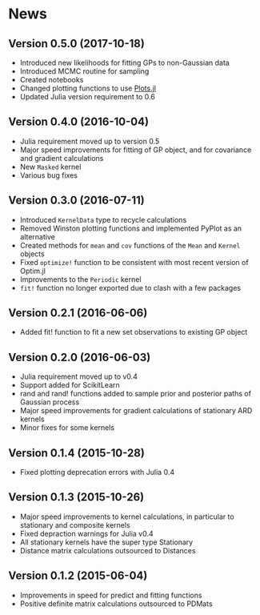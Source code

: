 # News

## Version 0.5.0 (2017-10-18)
* Introduced new likelihoods for fitting GPs to non-Gaussian data
* Introduced MCMC routine for sampling
* Created notebooks
* Changed plotting functions to use [Plots.jl](https://github.com/JuliaPlots/Plots.jl)
* Updated Julia version requirement to 0.6

## Version 0.4.0 (2016-10-04)
* Julia requirement moved up to version 0.5
* Major speed improvements for fitting of GP object, and for covariance and gradient calculations
* New `Masked` kernel
* Various bug fixes

## Version 0.3.0 (2016-07-11)
* Introduced `KernelData` type to recycle calculations
* Removed Winston plotting functions and implemented PyPlot as an alternative
* Created methods for `mean` and `cov` functions of the `Mean` and `Kernel` objects
* Fixed `optimize!` function to be consistent with most recent version of Optim.jl 
* Improvements to the `Periodic` kernel
* `fit!` function no longer exported due to clash with a few packages

## Version 0.2.1 (2016-06-06)
* Added fit! function to fit a new set observations to existing GP object

## Version 0.2.0 (2016-06-03)
* Julia requirement moved up to v0.4
* Support added for ScikitLearn
* rand and rand! functions added to sample prior and posterior paths of Gaussian process
* Major speed improvements for gradient calculations of stationary ARD kernels
* Minor fixes for some kernels

## Version 0.1.4 (2015-10-28)
* Fixed plotting deprecation errors with Julia 0.4

## Version 0.1.3 (2015-10-26)

* Major speed improvements to kernel calculations, in particular to stationary and composite kernels
* Fixed depraction warnings for Julia v0.4
* All stationary kernels have the super type Stationary
* Distance matrix calculations outsourced to Distances

## Version 0.1.2 (2015-06-04)

* Improvements in speed for predict and fitting functions
* Positive definite matrix calculations outsourced to PDMats
